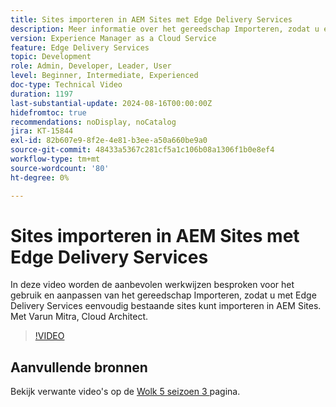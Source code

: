 ```yaml
---
title: Sites importeren in AEM Sites met Edge Delivery Services
description: Meer informatie over het gereedschap Importeren, zodat u eenvoudig sites kunt importeren in AEM Sites met Edge Delivery Services.
version: Experience Manager as a Cloud Service
feature: Edge Delivery Services
topic: Development
role: Admin, Developer, Leader, User
level: Beginner, Intermediate, Experienced
doc-type: Technical Video
duration: 1197
last-substantial-update: 2024-08-16T00:00:00Z
hidefromtoc: true
recommendations: noDisplay, noCatalog
jira: KT-15844
exl-id: 82b607e9-8f2e-4e81-b3ee-a50a660be9a0
source-git-commit: 48433a5367c281cf5a1c106b08a1306f1b0e8ef4
workflow-type: tm+mt
source-wordcount: '80'
ht-degree: 0%

---
```


# Sites importeren in AEM Sites met Edge Delivery Services

In deze video worden de aanbevolen werkwijzen besproken voor het gebruik en aanpassen van het gereedschap Importeren, zodat u met Edge Delivery Services eenvoudig bestaande sites kunt importeren in AEM Sites. Met Varun Mitra, Cloud Architect.

>[!VIDEO](https://video.tv.adobe.com/v/3431603/?learn=on)

## Aanvullende bronnen

Bekijk verwante video&#39;s op de [ Wolk 5 seizoen 3 ](../cloud5-season-3.md) pagina.
